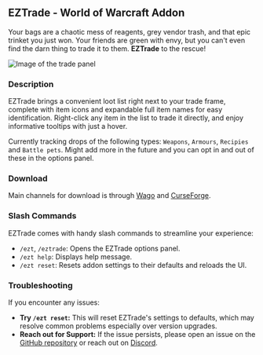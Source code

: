 ## EZTrade - World of Warcraft Addon

Your bags are a chaotic mess of reagents, grey vendor trash, and that epic trinket you just won. Your friends are green with envy, but you can't even find the darn thing to trade it to them. **EZTrade** to the rescue!

![Image of the trade panel](https://cdn.pinta.land/ezt/ezt1.png)

### Description

EZTrade brings a convenient loot list right next to your trade frame, complete with item icons and expandable full item names for easy identification. Right-click any item in the list to trade it directly, and enjoy informative tooltips with just a hover.

Currently tracking drops of the following types: `Weapons`, `Armours`, `Recipies` and `Battle pets`. Might add more in the future and you can opt in and out of these in the options panel.

### Download
Main channels for download is through [Wago](https://addons.wago.io/addons/eztrade) and [CurseForge](https://www.curseforge.com/wow/addons/eztrade).

### Slash Commands

EZTrade comes with handy slash commands to streamline your experience:

*   `/ezt`, `/eztrade`: Opens the EZTrade options panel.
*   `/ezt help`:  Displays help message.
*   `/ezt reset`: Resets addon settings to their defaults and reloads the UI.

### Troubleshooting

If you encounter any issues:

* **Try `/ezt reset`:** This will reset EZTrade's settings to defaults, which may resolve common problems especially over version upgrades.
* **Reach out for Support:** If the issue persists, please open an issue on the [GitHub repository](https://github.com/Pinta365/EZTrade/issues) or reach out on [Discord](https://discord.gg/e7wuPgnSYC).
